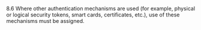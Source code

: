 8.6 Where other authentication mechanisms are used (for example, physical or logical security tokens, smart cards, certificates, etc.), use of these mechanisms must be assigned.